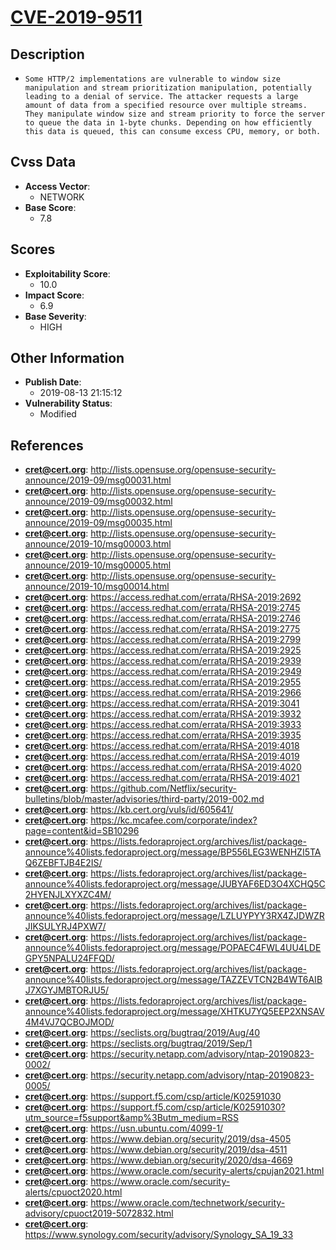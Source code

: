 
# [CVE-2019-9511](https://cve.mitre.org/cgi-bin/cvename.cgi?name=CVE-2019-9511)

## Description

- `Some HTTP/2 implementations are vulnerable to window size manipulation and stream prioritization manipulation, potentially leading to a denial of service. The attacker requests a large amount of data from a specified resource over multiple streams. They manipulate window size and stream priority to force the server to queue the data in 1-byte chunks. Depending on how efficiently this data is queued, this can consume excess CPU, memory, or both.`

## Cvss Data

- **Access Vector**:
  - NETWORK
- **Base Score**:
  - 7.8

## Scores

- **Exploitability Score**:
  - 10.0
- **Impact Score**:
  - 6.9
- **Base Severity**:
  - HIGH

## Other Information

- **Publish Date**:
  - 2019-08-13 21:15:12
- **Vulnerability Status**:
  - Modified

## References

- **cret@cert.org**: http://lists.opensuse.org/opensuse-security-announce/2019-09/msg00031.html
- **cret@cert.org**: http://lists.opensuse.org/opensuse-security-announce/2019-09/msg00032.html
- **cret@cert.org**: http://lists.opensuse.org/opensuse-security-announce/2019-09/msg00035.html
- **cret@cert.org**: http://lists.opensuse.org/opensuse-security-announce/2019-10/msg00003.html
- **cret@cert.org**: http://lists.opensuse.org/opensuse-security-announce/2019-10/msg00005.html
- **cret@cert.org**: http://lists.opensuse.org/opensuse-security-announce/2019-10/msg00014.html
- **cret@cert.org**: https://access.redhat.com/errata/RHSA-2019:2692
- **cret@cert.org**: https://access.redhat.com/errata/RHSA-2019:2745
- **cret@cert.org**: https://access.redhat.com/errata/RHSA-2019:2746
- **cret@cert.org**: https://access.redhat.com/errata/RHSA-2019:2775
- **cret@cert.org**: https://access.redhat.com/errata/RHSA-2019:2799
- **cret@cert.org**: https://access.redhat.com/errata/RHSA-2019:2925
- **cret@cert.org**: https://access.redhat.com/errata/RHSA-2019:2939
- **cret@cert.org**: https://access.redhat.com/errata/RHSA-2019:2949
- **cret@cert.org**: https://access.redhat.com/errata/RHSA-2019:2955
- **cret@cert.org**: https://access.redhat.com/errata/RHSA-2019:2966
- **cret@cert.org**: https://access.redhat.com/errata/RHSA-2019:3041
- **cret@cert.org**: https://access.redhat.com/errata/RHSA-2019:3932
- **cret@cert.org**: https://access.redhat.com/errata/RHSA-2019:3933
- **cret@cert.org**: https://access.redhat.com/errata/RHSA-2019:3935
- **cret@cert.org**: https://access.redhat.com/errata/RHSA-2019:4018
- **cret@cert.org**: https://access.redhat.com/errata/RHSA-2019:4019
- **cret@cert.org**: https://access.redhat.com/errata/RHSA-2019:4020
- **cret@cert.org**: https://access.redhat.com/errata/RHSA-2019:4021
- **cret@cert.org**: https://github.com/Netflix/security-bulletins/blob/master/advisories/third-party/2019-002.md
- **cret@cert.org**: https://kb.cert.org/vuls/id/605641/
- **cret@cert.org**: https://kc.mcafee.com/corporate/index?page=content&id=SB10296
- **cret@cert.org**: https://lists.fedoraproject.org/archives/list/package-announce%40lists.fedoraproject.org/message/BP556LEG3WENHZI5TAQ6ZEBFTJB4E2IS/
- **cret@cert.org**: https://lists.fedoraproject.org/archives/list/package-announce%40lists.fedoraproject.org/message/JUBYAF6ED3O4XCHQ5C2HYENJLXYXZC4M/
- **cret@cert.org**: https://lists.fedoraproject.org/archives/list/package-announce%40lists.fedoraproject.org/message/LZLUYPYY3RX4ZJDWZRJIKSULYRJ4PXW7/
- **cret@cert.org**: https://lists.fedoraproject.org/archives/list/package-announce%40lists.fedoraproject.org/message/POPAEC4FWL4UU4LDEGPY5NPALU24FFQD/
- **cret@cert.org**: https://lists.fedoraproject.org/archives/list/package-announce%40lists.fedoraproject.org/message/TAZZEVTCN2B4WT6AIBJ7XGYJMBTORJU5/
- **cret@cert.org**: https://lists.fedoraproject.org/archives/list/package-announce%40lists.fedoraproject.org/message/XHTKU7YQ5EEP2XNSAV4M4VJ7QCBOJMOD/
- **cret@cert.org**: https://seclists.org/bugtraq/2019/Aug/40
- **cret@cert.org**: https://seclists.org/bugtraq/2019/Sep/1
- **cret@cert.org**: https://security.netapp.com/advisory/ntap-20190823-0002/
- **cret@cert.org**: https://security.netapp.com/advisory/ntap-20190823-0005/
- **cret@cert.org**: https://support.f5.com/csp/article/K02591030
- **cret@cert.org**: https://support.f5.com/csp/article/K02591030?utm_source=f5support&amp%3Butm_medium=RSS
- **cret@cert.org**: https://usn.ubuntu.com/4099-1/
- **cret@cert.org**: https://www.debian.org/security/2019/dsa-4505
- **cret@cert.org**: https://www.debian.org/security/2019/dsa-4511
- **cret@cert.org**: https://www.debian.org/security/2020/dsa-4669
- **cret@cert.org**: https://www.oracle.com/security-alerts/cpujan2021.html
- **cret@cert.org**: https://www.oracle.com/security-alerts/cpuoct2020.html
- **cret@cert.org**: https://www.oracle.com/technetwork/security-advisory/cpuoct2019-5072832.html
- **cret@cert.org**: https://www.synology.com/security/advisory/Synology_SA_19_33
